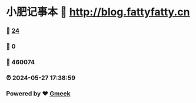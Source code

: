 # 小肥记事本 :link: http://blog.fattyfatty.cn 
### :page_facing_up: [24](http://blog.fattyfatty.cn/tag.html) 
### :speech_balloon: 0 
### :hibiscus: 460074 
### :alarm_clock: 2024-05-27 17:38:59 
### Powered by :heart: [Gmeek](https://github.com/Meekdai/Gmeek)
